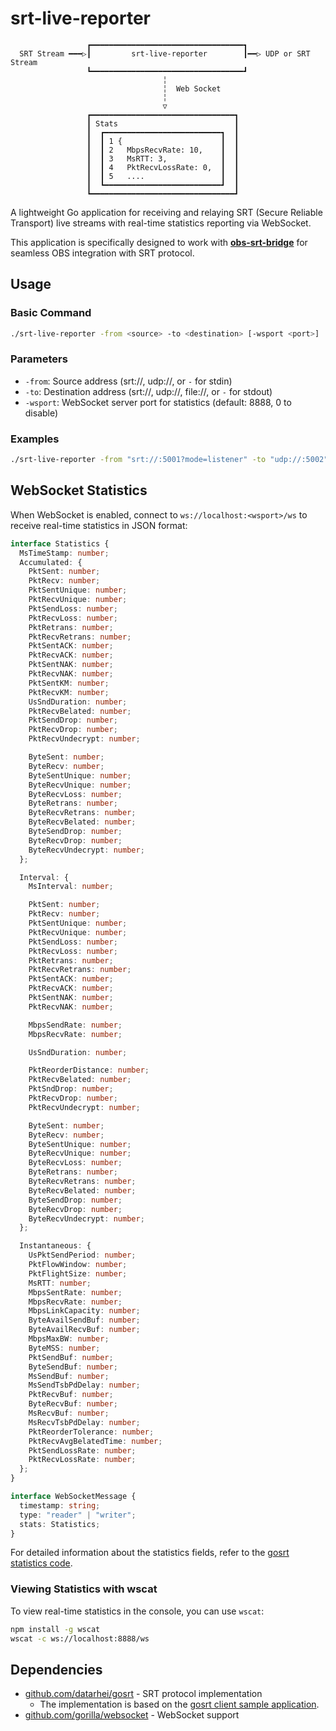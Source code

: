# srt-live-reporter

```
                 ┏━━━━━━━━━━━━━━━━━━━━━━━━━━━━━━━━━━┓
  SRT Stream ━━━▷┃         srt-live-reporter        ┃━━▷ UDP or SRT Stream
                 ┗━━━━━━━━━━━━━━━━━━━━━━━━━━━━━━━━━━┛
                                  ╎
                                  ╎  Web Socket
                                  ╎
                                  ▽
                 ┏━━━━━━━━━━━━━━━━━━━━━━━━━━━━━━━━┓
                 ┃ Stats                          ┃
                 ┃  ┏━━━━━━━━━━━━━━━━━━━━━━━━━━┓  ┃
                 ┃  ┃ 1 {                      ┃  ┃
                 ┃  ┃ 2   MbpsRecvRate: 10,    ┃  ┃
                 ┃  ┃ 3   MsRTT: 3,            ┃  ┃
                 ┃  ┃ 4   PktRecvLossRate: 0,  ┃  ┃
                 ┃  ┃ 5   ....                 ┃  ┃
                 ┃  ┗━━━━━━━━━━━━━━━━━━━━━━━━━━┛  ┃
                 ┗━━━━━━━━━━━━━━━━━━━━━━━━━━━━━━━━┛
```

A lightweight Go application for receiving and relaying SRT (Secure Reliable Transport) live streams with real-time statistics reporting via WebSocket.

This application is specifically designed to work with **[obs-srt-bridge](https://github.com/e04/obs-srt-bridge)** for seamless OBS integration with SRT protocol.

## Usage

### Basic Command

```bash
./srt-live-reporter -from <source> -to <destination> [-wsport <port>]
```

### Parameters

- `-from`: Source address (srt://, udp://, or `-` for stdin)
- `-to`: Destination address (srt://, udp://, file://, or `-` for stdout)
- `-wsport`: WebSocket server port for statistics (default: 8888, 0 to disable)

### Examples

```bash
./srt-live-reporter -from "srt://:5001?mode=listener" -to "udp://:5002" -wsport 8888
```

## WebSocket Statistics

When WebSocket is enabled, connect to `ws://localhost:<wsport>/ws` to receive real-time statistics in JSON format:

```typescript
interface Statistics {
  MsTimeStamp: number;
  Accumulated: {
    PktSent: number;
    PktRecv: number;
    PktSentUnique: number;
    PktRecvUnique: number;
    PktSendLoss: number;
    PktRecvLoss: number;
    PktRetrans: number;
    PktRecvRetrans: number;
    PktSentACK: number;
    PktRecvACK: number;
    PktSentNAK: number;
    PktRecvNAK: number;
    PktSentKM: number;
    PktRecvKM: number;
    UsSndDuration: number;
    PktRecvBelated: number;
    PktSendDrop: number;
    PktRecvDrop: number;
    PktRecvUndecrypt: number;

    ByteSent: number;
    ByteRecv: number;
    ByteSentUnique: number;
    ByteRecvUnique: number;
    ByteRecvLoss: number;
    ByteRetrans: number;
    ByteRecvRetrans: number;
    ByteRecvBelated: number;
    ByteSendDrop: number;
    ByteRecvDrop: number;
    ByteRecvUndecrypt: number;
  };

  Interval: {
    MsInterval: number;

    PktSent: number;
    PktRecv: number;
    PktSentUnique: number;
    PktRecvUnique: number;
    PktSendLoss: number;
    PktRecvLoss: number;
    PktRetrans: number;
    PktRecvRetrans: number;
    PktSentACK: number;
    PktRecvACK: number;
    PktSentNAK: number;
    PktRecvNAK: number;

    MbpsSendRate: number;
    MbpsRecvRate: number;

    UsSndDuration: number;

    PktReorderDistance: number;
    PktRecvBelated: number;
    PktSndDrop: number;
    PktRecvDrop: number;
    PktRecvUndecrypt: number;

    ByteSent: number;
    ByteRecv: number;
    ByteSentUnique: number;
    ByteRecvUnique: number;
    ByteRecvLoss: number;
    ByteRetrans: number;
    ByteRecvRetrans: number;
    ByteRecvBelated: number;
    ByteSendDrop: number;
    ByteRecvDrop: number;
    ByteRecvUndecrypt: number;
  };

  Instantaneous: {
    UsPktSendPeriod: number;
    PktFlowWindow: number;
    PktFlightSize: number;
    MsRTT: number;
    MbpsSentRate: number;
    MbpsRecvRate: number;
    MbpsLinkCapacity: number;
    ByteAvailSendBuf: number;
    ByteAvailRecvBuf: number;
    MbpsMaxBW: number;
    ByteMSS: number;
    PktSendBuf: number;
    ByteSendBuf: number;
    MsSendBuf: number;
    MsSendTsbPdDelay: number;
    PktRecvBuf: number;
    ByteRecvBuf: number;
    MsRecvBuf: number;
    MsRecvTsbPdDelay: number;
    PktReorderTolerance: number;
    PktRecvAvgBelatedTime: number;
    PktSendLossRate: number;
    PktRecvLossRate: number;
  };
}

interface WebSocketMessage {
  timestamp: string;
  type: "reader" | "writer";
  stats: Statistics;
}
```

For detailed information about the statistics fields, refer to the [gosrt statistics code](https://github.com/datarhei/gosrt/blob/main/statistics.go).

### Viewing Statistics with wscat

To view real-time statistics in the console, you can use `wscat`:

```bash
npm install -g wscat
wscat -c ws://localhost:8888/ws
```

## Dependencies

- [github.com/datarhei/gosrt](https://github.com/datarhei/gosrt) - SRT protocol implementation
  - The implementation is based on the [gosrt client sample application](https://github.com/datarhei/gosrt/tree/main/contrib/client).
- [github.com/gorilla/websocket](https://github.com/gorilla/websocket) - WebSocket support
